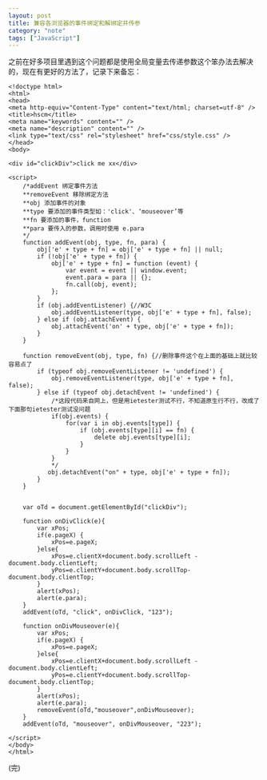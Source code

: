```yaml
---
layout: post
title: 兼容各浏览器的事件绑定和解绑定并传参
category: "note"
tags: ["JavaScript"]
---
```


之前在好多项目里遇到这个问题都是使用全局变量去传递参数这个笨办法去解决的，现在有更好的方法了，记录下来备忘：

	<!doctype html>
	<html>
	<head>
	<meta http-equiv="Content-Type" content="text/html; charset=utf-8" />
	<title>hscm</title>
	<meta name="keywords" content="" />
	<meta name="description" content="" />
	<link type="text/css" rel="stylesheet" href="css/style.css" />
	</head>
	<body>

	<div id="clickDiv">click me xx</div>

	<script>
	    /*addEvent 绑定事件方法
	    **removeEvent 移除绑定方法
	    **obj 添加事件的对象
	    **type 要添加的事件类型如：'click'、‘mouseover’等
	    **fn 要添加的事件，function
	    **para 要传入的参数，调用时使用 e.para
	    */
	    function addEvent(obj, type, fn, para) {
	        obj['e' + type + fn] = obj['e' + type + fn] || null;
	        if (!obj['e' + type + fn]) {
	            obj['e' + type + fn] = function (event) {
	                var event = event || window.event;
	                event.para = para || {};
	                fn.call(obj, event);
	            };
	        }
	        if (obj.addEventListener) {//W3C
	            obj.addEventListener(type, obj['e' + type + fn], false);
	        } else if (obj.attachEvent) {
	            obj.attachEvent('on' + type, obj['e' + type + fn]);
	        }
	    }

	    function removeEvent(obj, type, fn) {//删除事件这个在上面的基础上就比较容易点了
	        if (typeof obj.removeEventListener != 'undefined') {
	            obj.removeEventListener(type, obj['e' + type + fn], false);
	        } else if (typeof obj.detachEvent != 'undefined') {
	            /*这段代码来自网上，但是用ietester测试不行，不知道原生行不行，改成了下面那句ietester测试没问题
	            if(obj.events) {
	                for(var i in obj.events[type]) {
	                    if (obj.events[type][i] == fn) {
	                        delete obj.events[type][i];
	                    }
	                }
	            }
	            */
	           obj.detachEvent("on" + type, obj['e' + type + fn]);
	        }
	    }


	    var oTd = document.getElementById("clickDiv");
	    
	    function onDivClick(e){
	        var xPos;
	        if(e.pageX) {         
	            xPos=e.pageX;
	        }else{
	            xPos=e.clientX+document.body.scrollLeft -document.body.clientLeft;
	            yPos=e.clientY+document.body.scrollTop-document.body.clientTop;
	        }
	        alert(xPos);
	        alert(e.para);
	    }
	    addEvent(oTd, "click", onDivClick, "123");

	    function onDivMouseover(e){
	        var xPos;
	        if(e.pageX) {         
	            xPos=e.pageX;
	        }else{
	            xPos=e.clientX+document.body.scrollLeft -document.body.clientLeft;
	            yPos=e.clientY+document.body.scrollTop-document.body.clientTop;
	        }
	        alert(xPos);
	        alert(e.para);
	        removeEvent(oTd,"mouseover",onDivMouseover);
	    }
	    addEvent(oTd, "mouseover", onDivMouseover, "223");

	</script>
	</body>
	</html>

(完)


